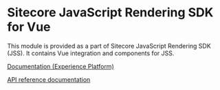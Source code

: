 # Sitecore JavaScript Rendering SDK for Vue

This module is provided as a part of Sitecore JavaScript Rendering SDK (JSS). It contains Vue integration and components for JSS.


[Documentation (Experience Platform)](https://doc.sitecore.com/xp/en/developers/hd/210/sitecore-headless-development/sitecore-javascript-rendering-sdk--jss--for-vue-js.html)

[API reference documentation](/ref-docs/sitecore-jss-vue/)
